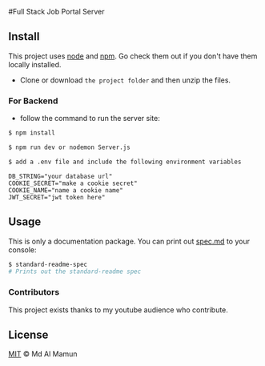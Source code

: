 #Full Stack Job Portal Server

## Install

This project uses [node](http://nodejs.org) and [npm](https://npmjs.com). Go check them out if you don't have them locally installed.

- Clone or download `the project folder` and then unzip the files.

### For Backend
- follow the command to run the server site: 
```sh
$ npm install
```
```sh
$ npm run dev or nodemon Server.js
```
```sh
$ add a .env file and include the following environment variables
```
```
DB_STRING="your database url"
COOKIE_SECRET="make a cookie secret"
COOKIE_NAME="name a cookie name"
JWT_SECRET="jwt token here"
```

## Usage

This is only a documentation package. You can print out [spec.md](spec.md) to your console:

```sh
$ standard-readme-spec
# Prints out the standard-readme spec
```

### Contributors

This project exists thanks to my youtube audience who contribute. 


## License

[MIT](LICENSE) © Md Al Mamun

